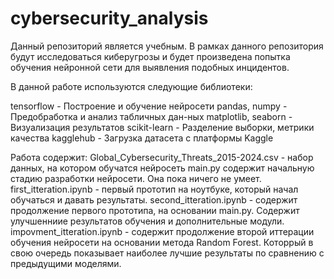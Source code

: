# cybersecurity_analysis
Данный репозиторий является учебным. В рамках данного репозитория будут исследоваться киберугрозы и будет произведена попытка обучения нейронной сети для выявления подобных инцидентов. 

В данной работе используются следующие библиотеки:

tensorflow	- Построение и обучение нейросети
pandas, numpy -	Предобработка и анализ табличных дан-ных
matplotlib, seaborn -	Визуализация результатов
scikit-learn	- Разделение выборки, метрики качества
kagglehub	- Загрузка датасета с платформы Kaggle

Работа содержит:
Global_Cybersecurity_Threats_2015-2024.csv - набор данных, на котором обучатся нейросеть
main.py содержит начальную стадию разработки нейросети. Она пока ничего не умеет.
first_itteration.ipynb - первый прототип на ноутбуке, который начал обучаться и давать результаты.
second_itteration.ipynb - содержит продолжение первого прототипа, на основании main.py. Содержит улучшенниие результатов обучения и дополнительные модули.
impovment_itteration.ipynb - содержит продолжение второй иттерации обучения нейросети на основании метода Random Forest. Которрый в свою очередь показывает наиболее лучшие результаты по сравнению с предыдущими моделями. 
